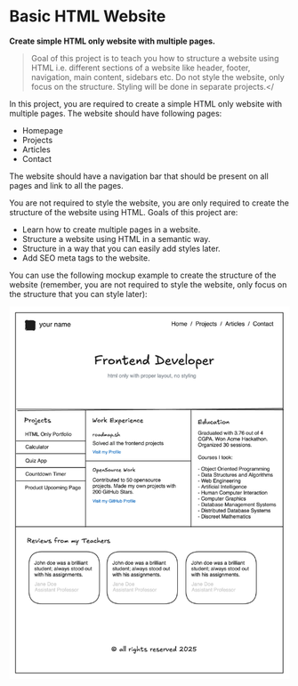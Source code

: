 # Basic HTML Website
**Create simple HTML only website with multiple pages.**

> Goal of this project is to teach you how to structure a website using HTML i.e. different sections of a website like header, footer, navigation, main content, sidebars etc. Do not style the website, only focus on the structure. Styling will be done in separate projects.</

In this project, you are required to create a simple HTML only website with multiple pages. The website should have following pages:

+ Homepage
+ Projects
+ Articles
+ Contact

The website should have a navigation bar that should be present on all pages and link to all the pages.

You are not required to style the website, you are only required to create the structure of the website using HTML. Goals of this project are:

+ Learn how to create multiple pages in a website.
+ Structure a website using HTML in a semantic way.
+ Structure in a way that you can easily add styles later.
+ Add SEO meta tags to the website.

You can use the following mockup example to create the structure of the website (remember, you are not required to style the website, only focus on the structure that you can style later):

![Web site mockup](img/basic-html-example.webp)